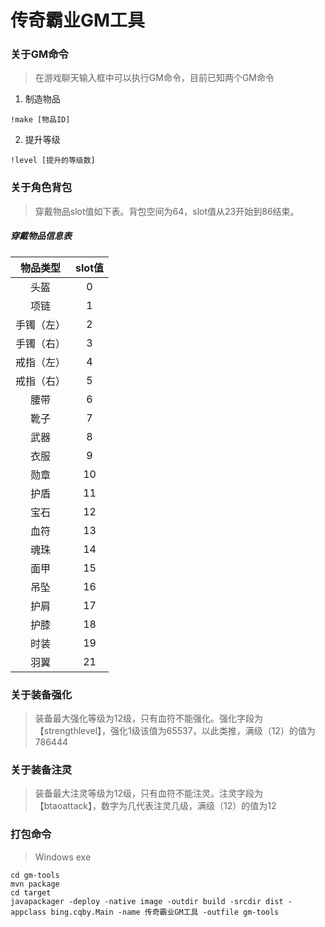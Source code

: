 # 传奇霸业GM工具

### 关于GM命令
> 在游戏聊天输入框中可以执行GM命令，目前已知两个GM命令

1. 制造物品
```
!make [物品ID]
```
2. 提升等级
```
!level [提升的等级数]
```

### 关于角色背包
> 穿戴物品slot值如下表。背包空间为64，slot值从23开始到86结束。

##### 穿戴物品信息表

| 物品类型 | slot值 |
| :------: | :------: |
| 头盔 | 0 |
| 项链 | 1 |
| 手镯（左）| 2 |
| 手镯（右）| 3 |
| 戒指（左）| 4 |
| 戒指（右）| 5 |
| 腰带 | 6 |
| 靴子 | 7 |
| 武器 | 8 |
| 衣服 | 9 |
| 勋章 | 10 |
| 护盾 | 11 |
| 宝石 | 12 |
| 血符 | 13 |
| 魂珠 | 14 |
| 面甲 | 15 |
| 吊坠 | 16 |
| 护肩 | 17 |
| 护膝 | 18 |
| 时装 | 19 |
| 羽翼 | 21 |

### 关于装备强化
> 装备最大强化等级为12级，只有血符不能强化。强化字段为【strengthlevel】，强化1级该值为65537，以此类推，满级（12）的值为786444

### 关于装备注灵
> 装备最大注灵等级为12级，只有血符不能注灵。注灵字段为【btaoattack】，数字为几代表注灵几级，满级（12）的值为12

### 打包命令
> Windows exe
```
cd gm-tools
mvn package
cd target
javapackager -deploy -native image -outdir build -srcdir dist -appclass bing.cqby.Main -name 传奇霸业GM工具 -outfile gm-tools
```